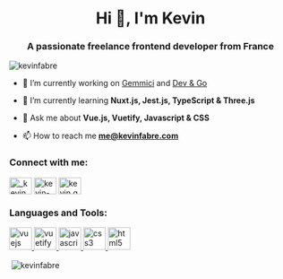 <h1 align="center">Hi 👋, I'm Kevin</h1>
<h3 align="center">A passionate freelance frontend developer from France</h3>

<p align="left"> <img src="https://komarev.com/ghpvc/?username=kevinfabre" alt="kevinfabre" /> </p>

- 🔭 I’m currently working on [Gemmici](https://www.gemmici.com) and [Dev & Go](https://www.devngo.fr/)

- 🌱 I’m currently learning **Nuxt.js, Jest.js, TypeScript & Three.js**

- 💬 Ask me about **Vue.js, Vuetify, Javascript & CSS**

- 📫 How to reach me **me@kevinfabre.com**

<p align="left">
<h3 align="left">Connect with me:</h3>
<a href="https://twitter.com/_kevin_fabre" target="blank"><img align="center" src="https://cdn.jsdelivr.net/npm/simple-icons@3.0.1/icons/twitter.svg" alt="_kevin_fabre" height="30" width="40" /></a>
<a href="https://linkedin.com/in/kevin-fabre" target="blank"><img align="center" src="https://cdn.jsdelivr.net/npm/simple-icons@3.0.1/icons/linkedin.svg" alt="kevin-fabre" height="30" width="40" /></a>
<a href="https://instagram.com/kevin.gemmici" target="blank"><img align="center" src="https://cdn.jsdelivr.net/npm/simple-icons@3.0.1/icons/instagram.svg" alt="kevin.gemmici" height="30" width="40" /></a>
</p>

<h3 align="left">Languages and Tools:</h3>
<p align="left"> 
   <a href="https://vuejs.org/" target="_blank"> 
    <img src="https://devicons.github.io/devicon/devicon.git/icons/vuejs/vuejs-original-wordmark.svg" alt="vuejs" width="40" height="40"/> 
  </a> 
  <a href="https://vuetifyjs.com/en/" target="_blank"> 
    <img src="https://bestofjs.org/logos/vuetify.svg" alt="vuetify" width="40" height="40"/> 
  </a> 
  <a href="https://developer.mozilla.org/en-US/docs/Web/JavaScript" target="_blank"> 
    <img src="https://devicons.github.io/devicon/devicon.git/icons/javascript/javascript-original.svg" alt="javascript" width="40" height="40"/> 
  </a> 
  <a href="https://www.w3schools.com/css/" target="_blank"> 
     <img src="https://devicons.github.io/devicon/devicon.git/icons/css3/css3-original-wordmark.svg" alt="css3" width="40" height="40"/> 
  </a> 
  <a href="https://www.w3.org/html/" target="_blank"> 
    <img src="https://devicons.github.io/devicon/devicon.git/icons/html5/html5-original-wordmark.svg" alt="html5" width="40" height="40"/> 
  </a> 
</p>

<!-- <p><img align="left" src="https://github-readme-stats.vercel.app/api/top-langs/?username=kevinfabre&layout=compact" alt="kevinfabre" /></p> -->

<p>&nbsp;<img align="center" src="https://github-readme-stats.vercel.app/api?username=kevinfabre&show_icons=true" alt="kevinfabre" /></p>

